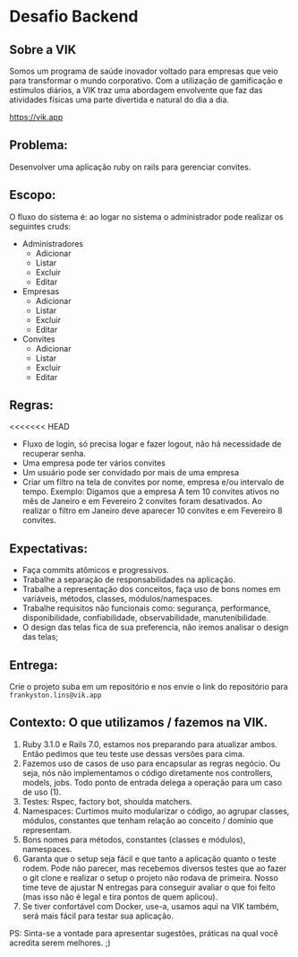 # Desafio Backend

## **Sobre a VIK**

Somos um programa de saúde inovador voltado para empresas que veio para transformar o mundo corporativo. Com a utilização de gamificação e estímulos diários, a VIK traz uma abordagem envolvente que faz das atividades físicas uma parte divertida e natural do dia a dia.

https://vik.app

## **Problema:**

Desenvolver uma aplicação ruby on rails para gerenciar convites.

## **Escopo:**

O fluxo do sistema é: ao logar no sistema o administrador pode realizar os seguintes cruds:

- Administradores
    - Adicionar
    - Listar
    - Excluir
    - Editar
- Empresas
    - Adicionar
    - Listar
    - Excluir
    - Editar
- Convites
    - Adicionar
    - Listar
    - Excluir
    - Editar

## **Regras:**

<<<<<<< HEAD
- Fluxo de login, só precisa logar e fazer logout, não há necessidade de recuperar senha.
- Uma empresa pode ter vários convites
- Um usuário pode ser convidado por mais de uma empresa
- Criar um filtro na tela de convites por nome, empresa e/ou intervalo de tempo. Exemplo: Digamos que a empresa A tem 10 convites ativos no mês de Janeiro e em Fevereiro 2 convites foram desativados. Ao realizar o filtro em Janeiro deve aparecer 10 convites e em Fevereiro 8 convites.

## **Expectativas:**

- Faça commits atômicos e progressivos.
- Trabalhe a separação de responsabilidades na aplicação.
- Trabalhe a representação dos conceitos, faça uso de bons nomes em variáveis, métodos, classes, módulos/namespaces.
- Trabalhe requisitos não funcionais como: segurança, performance, disponibilidade, confiabilidade, observabilidade, manutenibilidade.
- O design das telas fica de sua preferencia, não iremos analisar o design das telas;

## **Entrega:**

Crie o projeto suba em um repositório e nos envie o link do repositório para `frankyston.lins@vik.app`

## **Contexto: O que utilizamos / fazemos na VIK.**

1. Ruby 3.1.0 e Rails 7.0, estamos nos preparando para atualizar ambos. Então pedimos que teu teste use dessas versões para cima.
2. Fazemos uso de casos de uso para encapsular as regras negócio. Ou seja, nós não implementamos o código diretamente nos controllers, models, jobs. Todo ponto de entrada delega a operação para um caso de uso (1).
3. Testes: Rspec, factory bot, shoulda matchers.
4. Namespaces: Curtimos muito modularizar o código, ao agrupar classes, módulos, constantes que tenham relação ao conceito / domínio que representam.
5. Bons nomes para métodos, constantes (classes e módulos), namespaces.
6. Garanta que o setup seja fácil e que tanto a aplicação quanto o teste rodem. Pode não parecer, mas recebemos diversos testes que ao fazer o git clone e realizar o setup o projeto não rodava de primeira. Nosso time teve de ajustar N entregas para conseguir avaliar o que foi feito (mas isso não é legal e tira pontos de quem aplicou).
7. Se tiver confortável com Docker, use-a, usamos aqui na VIK também, será mais fácil para testar sua aplicação.

PS: Sinta-se a vontade para apresentar sugestões, práticas na qual você acredita serem melhores. ;)
